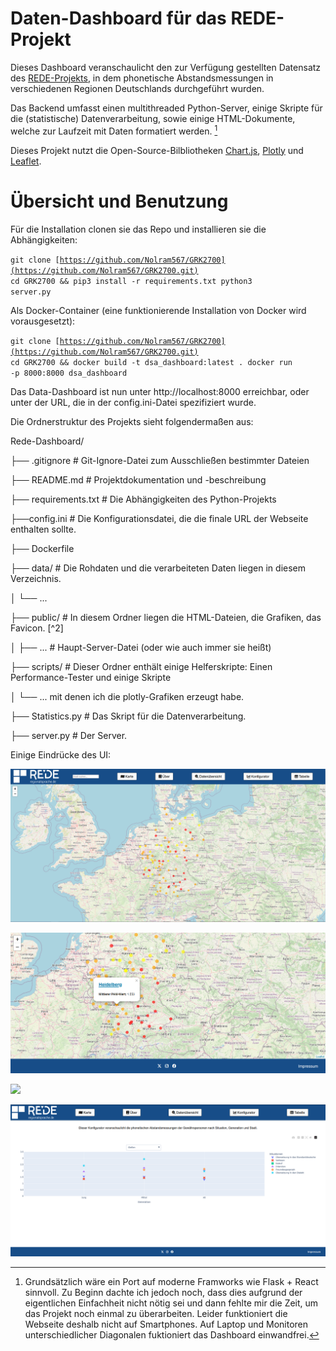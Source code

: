 # Daten-Dashboard für das REDE-Projekt

Dieses Dashboard veranschaulicht den zur Verfügung gestellten Datensatz des [REDE-Projekts](https://www.regionalsprache.de/), in dem phonetische Abstandsmessungen in verschiedenen Regionen Deutschlands durchgeführt wurden. 

Das Backend umfasst einen multithreaded Python-Server, einige Skripte für die (statistische) Datenverarbeitung, sowie einige HTML-Dokumente, welche zur Laufzeit mit Daten formatiert werden. [^1]

Dieses Projekt nutzt die Open-Source-Bilbliotheken [Chart.js](https://www.chartjs.org/), [Plotly](https://plotly.com/python/) und [Leaflet](https://leafletjs.com/). 

[^1]: Grundsätzlich wäre ein Port auf moderne Framworks wie Flask + React sinnvoll. Zu Beginn dachte ich jedoch noch, dass dies aufgrund der eigentlichen Einfachheit nicht nötig sei und dann fehlte mir die Zeit, um das Projekt noch einmal zu überarbeiten. Leider funktioniert die Webseite deshalb nicht auf Smartphones. Auf Laptop und Monitoren unterschiedlicher Diagonalen fuktioniert das Dashboard einwandfrei.

# Übersicht und Benutzung

Für die Installation clonen sie das Repo und installieren sie die Abhängigkeiten:

<code>git clone [https://github.com/Nolram567/GRK2700](https://github.com/Nolram567/GRK2700.git)
cd GRK2700 && pip3 install -r requirements.txt
python3 server.py</code>

Als Docker-Container (eine funktionierende Installation von Docker wird vorausgesetzt):

<code>git clone [https://github.com/Nolram567/GRK2700](https://github.com/Nolram567/GRK2700.git)
cd GRK2700 && docker build -t dsa_dashboard:latest .
docker run -p 8000:8000 dsa_dashboard</code>

Das Data-Dashboard ist nun unter http://localhost:8000 erreichbar, oder unter der URL, die in der config.ini-Datei spezifiziert wurde.

Die Ordnerstruktur des Projekts sieht folgendermaßen aus:

Rede-Dashboard/

├── .gitignore           # Git-Ignore-Datei zum Ausschließen bestimmter Dateien

├── README.md            # Projektdokumentation und -beschreibung

├── requirements.txt     # Die Abhängigkeiten des Python-Projekts

├──config.ini               # Die Konfigurationsdatei, die die finale URL der Webseite enthalten sollte.

├── Dockerfile        

├── data/             # Die Rohdaten und die verarbeiteten Daten liegen in diesem Verzeichnis.

│   └── ...

├── public/              # In diesem Ordner liegen die HTML-Dateien, die Grafiken, das Favicon. [^2]

│   ├── ...         # Haupt-Server-Datei (oder wie auch immer sie heißt)

├── scripts/              # Dieser Ordner enthält einige Helferskripte: Einen Performance-Tester und einige Skripte

│   └── ...                       mit denen ich die plotly-Grafiken erzeugt habe.

├── Statistics.py    # Das Skript für die Datenverarbeitung. 

├── server.py        # Der Server.

Einige Eindrücke des UI:

![](public/Karte.PNG)

![](public/Socials.PNG)

![](public/Datenübersciht.PNG)

![](public/Konfigurator.PNG)
